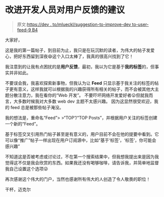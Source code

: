 # 改进开发人员对用户反馈的建议

> 原文:[https://dev . to/mlueckl/suggestion-to-improve-dev to-user-feed-9 B4](https://dev.to/mlueckl/suggestion-to-improve-devto-user-feed-9b4)

大家好，

这是我的第一篇帖子，到目前为止，我只是在玩沉默的读者，为伟大的帖子发爱心，把好东西留到深夜😄这个入口太棒了，我真的很高兴找到了它！

我注意到的让我有点困扰的是**用户反馈**，最初，我以为它是基于**我的标签**的，但事实并非如此。

不要误会我，我喜欢探索新事物，但我认为让 **Feed** 只显示基于我关注的标签的帖子更有意义，这样我就可以根据我的兴趣获得所有相关的帖子，而不会被其他大主题分散注意力，我在看你的“Web 开发”。
不要吓坏网络开发爱好者😛但就我而言，大多数时候我对大多数 web dev 主题不太感兴趣。
因为这显然很受欢迎，我的 feed 总是被那些帖子淹没。

我的想法是，重命名“Feed”> >“TOP”/“TOP Posts”，并根据用户关注的标签创建一个新的“Feed”。

基于标签交叉引用热门帖子甚至是有意义的，用户目前不会在他的提要中看到。它可以像“推广”帖子一样出现在用户订阅源中，比如“基于‘标签’，‘标签’，你可能会感兴趣”

不知道这是否被考虑或讨论过，不在第一个搜索结果中，但我想我提出来是因为我觉得这不仅是我会欣赏的东西。如果我还没有喝够咖啡，请告诉我，并简单地监督我自己设置这个选项😜

再次感谢这个伟大的门户，当然也感谢所有伟大的人创造了令人敬畏的职位！

干杯，迈克尔